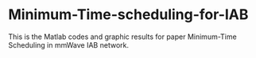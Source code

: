 # Minimum-Time-scheduling-for-IAB
This is the Matlab codes and graphic results for paper Minimum-Time Scheduling in mmWave IAB network.
